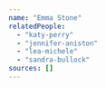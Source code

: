 ```yaml
---
name: "Emma Stone"
relatedPeople:
  - "katy-perry"
  - "jennifer-aniston"
  - "lea-michele"
  - "sandra-bullock"
sources: []
---
```


